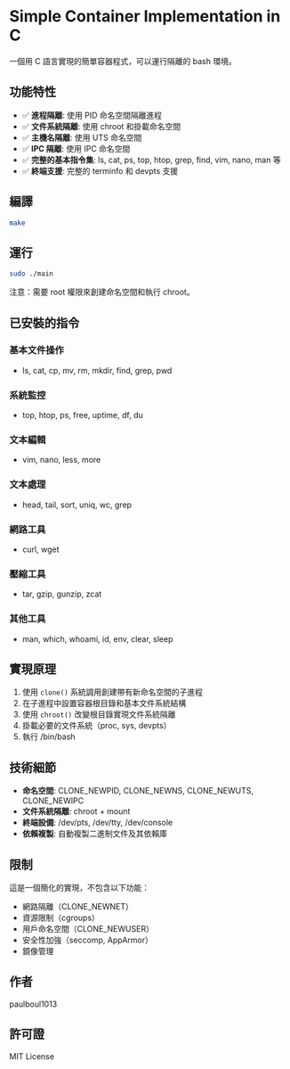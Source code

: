 # Simple Container Implementation in C

一個用 C 語言實現的簡單容器程式，可以運行隔離的 bash 環境。

## 功能特性

- ✅ **進程隔離**: 使用 PID 命名空間隔離進程
- ✅ **文件系統隔離**: 使用 chroot 和掛載命名空間
- ✅ **主機名隔離**: 使用 UTS 命名空間
- ✅ **IPC 隔離**: 使用 IPC 命名空間
- ✅ **完整的基本指令集**: ls, cat, ps, top, htop, grep, find, vim, nano, man 等
- ✅ **終端支援**: 完整的 terminfo 和 devpts 支援

## 編譯

```bash
make
```

## 運行

```bash
sudo ./main
```

注意：需要 root 權限來創建命名空間和執行 chroot。

## 已安裝的指令

### 基本文件操作
- ls, cat, cp, mv, rm, mkdir, find, grep, pwd

### 系統監控
- top, htop, ps, free, uptime, df, du

### 文本編輯
- vim, nano, less, more

### 文本處理
- head, tail, sort, uniq, wc, grep

### 網路工具
- curl, wget

### 壓縮工具
- tar, gzip, gunzip, zcat

### 其他工具
- man, which, whoami, id, env, clear, sleep

## 實現原理

1. 使用 `clone()` 系統調用創建帶有新命名空間的子進程
2. 在子進程中設置容器根目錄和基本文件系統結構
3. 使用 `chroot()` 改變根目錄實現文件系統隔離
4. 掛載必要的文件系統（proc, sys, devpts）
5. 執行 /bin/bash

## 技術細節

- **命名空間**: CLONE_NEWPID, CLONE_NEWNS, CLONE_NEWUTS, CLONE_NEWIPC
- **文件系統隔離**: chroot + mount
- **終端設備**: /dev/pts, /dev/tty, /dev/console
- **依賴複製**: 自動複製二進制文件及其依賴庫

## 限制

這是一個簡化的實現，不包含以下功能：
- 網路隔離（CLONE_NEWNET）
- 資源限制（cgroups）
- 用戶命名空間（CLONE_NEWUSER）
- 安全性加強（seccomp, AppArmor）
- 鏡像管理

## 作者

paulboul1013

## 許可證

MIT License

